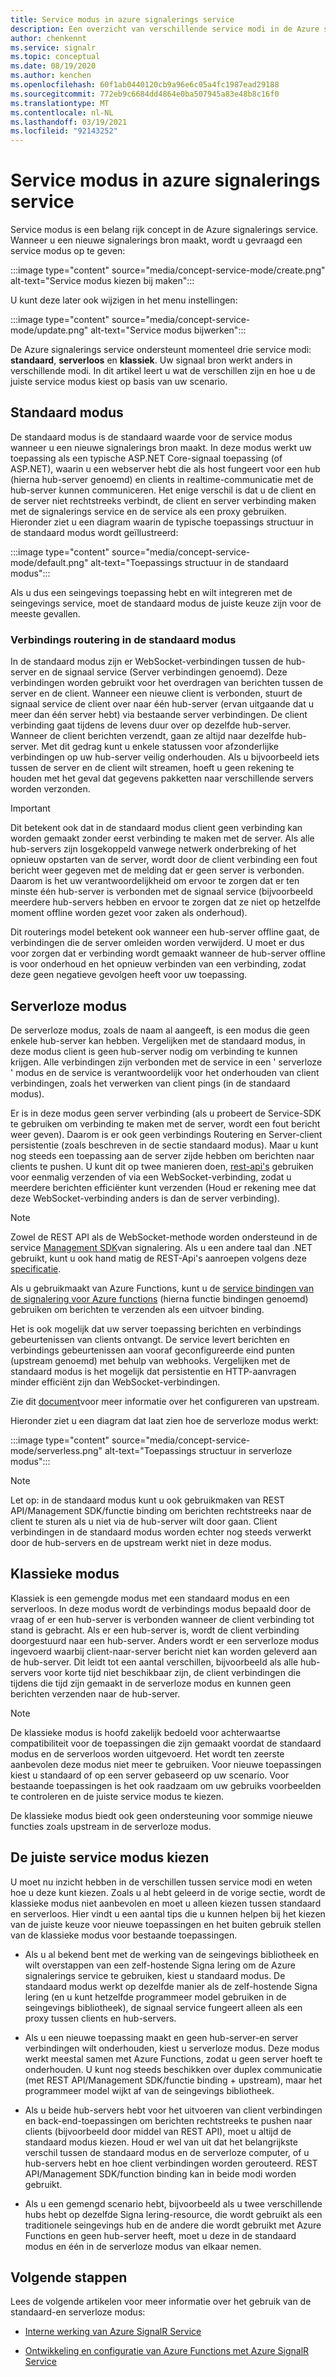```yaml
---
title: Service modus in azure signalerings service
description: Een overzicht van verschillende service modi in de Azure signalerings service, waarin de verschillen en de toepasselijke gebruikers scenario's worden uitgelegd
author: chenkennt
ms.service: signalr
ms.topic: conceptual
ms.date: 08/19/2020
ms.author: kenchen
ms.openlocfilehash: 60f1ab0440120cb9a96e6c05a4fc1987ead29188
ms.sourcegitcommit: 772eb9c6684dd4864e0ba507945a83e48b8c16f0
ms.translationtype: MT
ms.contentlocale: nl-NL
ms.lasthandoff: 03/19/2021
ms.locfileid: "92143252"
---
```

# <a name="service-mode-in-azure-signalr-service"></a>Service modus in azure signalerings service

Service modus is een belang rijk concept in de Azure signalerings service. Wanneer u een nieuwe signalerings bron maakt, wordt u gevraagd een service modus op te geven:

:::image type="content" source="media/concept-service-mode/create.png" alt-text="Service modus kiezen bij maken":::

U kunt deze later ook wijzigen in het menu instellingen:

:::image type="content" source="media/concept-service-mode/update.png" alt-text="Service modus bijwerken":::

De Azure signalerings service ondersteunt momenteel drie service modi: **standaard**, **serverloos** en **klassiek**. Uw signaal bron werkt anders in verschillende modi. In dit artikel leert u wat de verschillen zijn en hoe u de juiste service modus kiest op basis van uw scenario.

## <a name="default-mode"></a>Standaard modus

De standaard modus is de standaard waarde voor de service modus wanneer u een nieuwe signalerings bron maakt. In deze modus werkt uw toepassing als een typische ASP.NET Core-signaal toepassing (of ASP.NET), waarin u een webserver hebt die als host fungeert voor een hub (hierna hub-server genoemd) en clients in realtime-communicatie met de hub-server kunnen communiceren. Het enige verschil is dat u de client en de server niet rechtstreeks verbindt, de client en server verbinding maken met de signalerings service en de service als een proxy gebruiken. Hieronder ziet u een diagram waarin de typische toepassings structuur in de standaard modus wordt geïllustreerd:

:::image type="content" source="media/concept-service-mode/default.png" alt-text="Toepassings structuur in de standaard modus":::

Als u dus een seingevings toepassing hebt en wilt integreren met de seingevings service, moet de standaard modus de juiste keuze zijn voor de meeste gevallen.

### <a name="connection-routing-in-default-mode"></a>Verbindings routering in de standaard modus

In de standaard modus zijn er WebSocket-verbindingen tussen de hub-server en de signaal service (Server verbindingen genoemd). Deze verbindingen worden gebruikt voor het overdragen van berichten tussen de server en de client. Wanneer een nieuwe client is verbonden, stuurt de signaal service de client over naar één hub-server (ervan uitgaande dat u meer dan één server hebt) via bestaande server verbindingen. De client verbinding gaat tijdens de levens duur over op dezelfde hub-server. Wanneer de client berichten verzendt, gaan ze altijd naar dezelfde hub-server. Met dit gedrag kunt u enkele statussen voor afzonderlijke verbindingen op uw hub-server veilig onderhouden. Als u bijvoorbeeld iets tussen de server en de client wilt streamen, hoeft u geen rekening te houden met het geval dat gegevens pakketten naar verschillende servers worden verzonden.

> [!IMPORTANT]
> Dit betekent ook dat in de standaard modus client geen verbinding kan worden gemaakt zonder eerst verbinding te maken met de server. Als alle hub-servers zijn losgekoppeld vanwege netwerk onderbreking of het opnieuw opstarten van de server, wordt door de client verbinding een fout bericht weer gegeven met de melding dat er geen server is verbonden. Daarom is het uw verantwoordelijkheid om ervoor te zorgen dat er ten minste één hub-server is verbonden met de signaal service (bijvoorbeeld meerdere hub-servers hebben en ervoor te zorgen dat ze niet op hetzelfde moment offline worden gezet voor zaken als onderhoud).

Dit routerings model betekent ook wanneer een hub-server offline gaat, de verbindingen die de server omleiden worden verwijderd. U moet er dus voor zorgen dat er verbinding wordt gemaakt wanneer de hub-server offline is voor onderhoud en het opnieuw verbinden van een verbinding, zodat deze geen negatieve gevolgen heeft voor uw toepassing.

## <a name="serverless-mode"></a>Serverloze modus

De serverloze modus, zoals de naam al aangeeft, is een modus die geen enkele hub-server kan hebben. Vergelijken met de standaard modus, in deze modus client is geen hub-server nodig om verbinding te kunnen krijgen. Alle verbindingen zijn verbonden met de service in een ' serverloze ' modus en de service is verantwoordelijk voor het onderhouden van client verbindingen, zoals het verwerken van client pings (in de standaard modus).

Er is in deze modus geen server verbinding (als u probeert de Service-SDK te gebruiken om verbinding te maken met de server, wordt een fout bericht weer geven). Daarom is er ook geen verbindings Routering en Server-client persistentie (zoals beschreven in de sectie standaard modus). Maar u kunt nog steeds een toepassing aan de server zijde hebben om berichten naar clients te pushen. U kunt dit op twee manieren doen, [rest-api's](https://github.com/Azure/azure-signalr/blob/dev/docs/rest-api.md) gebruiken voor eenmalig verzenden of via een WebSocket-verbinding, zodat u meerdere berichten efficiënter kunt verzenden (Houd er rekening mee dat deze WebSocket-verbinding anders is dan de server verbinding).

> [!NOTE]
> Zowel de REST API als de WebSocket-methode worden ondersteund in de service [Management SDK](https://github.com/Azure/azure-signalr/blob/dev/docs/management-sdk-guide.md)van signalering. Als u een andere taal dan .NET gebruikt, kunt u ook hand matig de REST-Api's aanroepen volgens deze [specificatie](https://github.com/Azure/azure-signalr/blob/dev/docs/rest-api.md).
>
> Als u gebruikmaakt van Azure Functions, kunt u de [service bindingen van de signalering voor Azure functions](../azure-functions/functions-bindings-signalr-service.md) (hierna functie bindingen genoemd) gebruiken om berichten te verzenden als een uitvoer binding.

Het is ook mogelijk dat uw server toepassing berichten en verbindings gebeurtenissen van clients ontvangt. De service levert berichten en verbindings gebeurtenissen aan vooraf geconfigureerde eind punten (upstream genoemd) met behulp van webhooks. Vergelijken met de standaard modus is het mogelijk dat persistentie en HTTP-aanvragen minder efficiënt zijn dan WebSocket-verbindingen.

Zie dit [document](./concept-upstream.md)voor meer informatie over het configureren van upstream.

Hieronder ziet u een diagram dat laat zien hoe de serverloze modus werkt:

:::image type="content" source="media/concept-service-mode/serverless.png" alt-text="Toepassings structuur in serverloze modus":::

> [!NOTE]
> Let op: in de standaard modus kunt u ook gebruikmaken van REST API/Management SDK/functie binding om berichten rechtstreeks naar de client te sturen als u niet via de hub-server wilt door gaan. Client verbindingen in de standaard modus worden echter nog steeds verwerkt door de hub-servers en de upstream werkt niet in deze modus.

## <a name="classic-mode"></a>Klassieke modus

Klassiek is een gemengde modus met een standaard modus en een serverloos. In deze modus wordt de verbindings modus bepaald door de vraag of er een hub-server is verbonden wanneer de client verbinding tot stand is gebracht. Als er een hub-server is, wordt de client verbinding doorgestuurd naar een hub-server. Anders wordt er een serverloze modus ingevoerd waarbij client-naar-server bericht niet kan worden geleverd aan de hub-server. Dit leidt tot een aantal verschillen, bijvoorbeeld als alle hub-servers voor korte tijd niet beschikbaar zijn, de client verbindingen die tijdens die tijd zijn gemaakt in de serverloze modus en kunnen geen berichten verzenden naar de hub-server.

> [!NOTE]
> De klassieke modus is hoofd zakelijk bedoeld voor achterwaartse compatibiliteit voor de toepassingen die zijn gemaakt voordat de standaard modus en de serverloos worden uitgevoerd. Het wordt ten zeerste aanbevolen deze modus niet meer te gebruiken. Voor nieuwe toepassingen kiest u standaard of op een server gebaseerd op uw scenario. Voor bestaande toepassingen is het ook raadzaam om uw gebruiks voorbeelden te controleren en de juiste service modus te kiezen.

De klassieke modus biedt ook geen ondersteuning voor sommige nieuwe functies zoals upstream in de serverloze modus.

## <a name="choose-the-right-service-mode"></a>De juiste service modus kiezen

U moet nu inzicht hebben in de verschillen tussen service modi en weten hoe u deze kunt kiezen. Zoals u al hebt geleerd in de vorige sectie, wordt de klassieke modus niet aanbevolen en moet u alleen kiezen tussen standaard en serverloos. Hier vindt u een aantal tips die u kunnen helpen bij het kiezen van de juiste keuze voor nieuwe toepassingen en het buiten gebruik stellen van de klassieke modus voor bestaande toepassingen.

* Als u al bekend bent met de werking van de seingevings bibliotheek en wilt overstappen van een zelf-hostende Signa lering om de Azure signalerings service te gebruiken, kiest u standaard modus. De standaard modus werkt op dezelfde manier als de zelf-hostende Signa lering (en u kunt hetzelfde programmeer model gebruiken in de seingevings bibliotheek), de signaal service fungeert alleen als een proxy tussen clients en hub-servers.

* Als u een nieuwe toepassing maakt en geen hub-server-en server verbindingen wilt onderhouden, kiest u serverloze modus. Deze modus werkt meestal samen met Azure Functions, zodat u geen server hoeft te onderhouden. U kunt nog steeds beschikken over duplex communicatie (met REST API/Management SDK/functie binding + upstream), maar het programmeer model wijkt af van de seingevings bibliotheek.

* Als u beide hub-servers hebt voor het uitvoeren van client verbindingen en back-end-toepassingen om berichten rechtstreeks te pushen naar clients (bijvoorbeeld door middel van REST API), moet u altijd de standaard modus kiezen. Houd er wel van uit dat het belangrijkste verschil tussen de standaard modus en de serverloze computer, of u hub-servers hebt en hoe client verbindingen worden gerouteerd. REST API/Management SDK/function binding kan in beide modi worden gebruikt.

* Als u een gemengd scenario hebt, bijvoorbeeld als u twee verschillende hubs hebt op dezelfde Signa lering-resource, die wordt gebruikt als een traditionele seingevings hub en de andere die wordt gebruikt met Azure Functions en geen hub-server heeft, moet u deze in de standaard modus en één in de serverloze modus van elkaar nemen.

## <a name="next-steps"></a>Volgende stappen

Lees de volgende artikelen voor meer informatie over het gebruik van de standaard-en serverloze modus:

* [Interne werking van Azure SignalR Service](signalr-concept-internals.md)

* [Ontwikkeling en configuratie van Azure Functions met Azure SignalR Service](signalr-concept-serverless-development-config.md)
